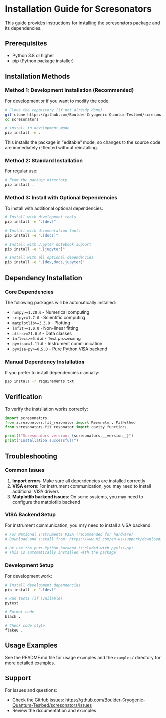 # Installation Guide for Scresonators

This guide provides instructions for installing the scresonators package and its dependencies.

## Prerequisites

- Python 3.8 or higher
- pip (Python package installer)

## Installation Methods

### Method 1: Development Installation (Recommended)

For development or if you want to modify the code:

```bash
# Clone the repository (if not already done)
git clone https://github.com/Boulder-Cryogenic-Quantum-Testbed/scresonators.git
cd scresonators

# Install in development mode
pip install -e .
```

This installs the package in "editable" mode, so changes to the source code are immediately reflected without reinstalling.

### Method 2: Standard Installation

For regular use:

```bash
# From the package directory
pip install .
```

### Method 3: Install with Optional Dependencies

To install with additional optional dependencies:

```bash
# Install with development tools
pip install -e ".[dev]"

# Install with documentation tools
pip install -e ".[docs]"

# Install with Jupyter notebook support
pip install -e ".[jupyter]"

# Install with all optional dependencies
pip install -e ".[dev,docs,jupyter]"
```

## Dependency Installation

### Core Dependencies

The following packages will be automatically installed:

- `numpy>=1.20.0` - Numerical computing
- `scipy>=1.7.0` - Scientific computing
- `matplotlib>=3.3.0` - Plotting
- `lmfit>=1.0.0` - Non-linear fitting
- `attrs>=21.0.0` - Data classes
- `inflect>=5.0.0` - Text processing
- `pyvisa>=1.11.0` - Instrument communication
- `pyvisa-py>=0.5.0` - Pure Python VISA backend

### Manual Dependency Installation

If you prefer to install dependencies manually:

```bash
pip install -r requirements.txt
```

## Verification

To verify the installation works correctly:

```python
import scresonators
from scresonators.fit_resonator import Resonator, FitMethod
from scresonators.fit_resonator import cavity_functions

print(f"Scresonators version: {scresonators.__version__}")
print("Installation successful!")
```

## Troubleshooting

### Common Issues

1. **Import errors**: Make sure all dependencies are installed correctly
2. **VISA errors**: For instrument communication, you may need to install additional VISA drivers
3. **Matplotlib backend issues**: On some systems, you may need to configure the matplotlib backend

### VISA Backend Setup

For instrument communication, you may need to install a VISA backend:

```bash
# For National Instruments VISA (recommended for hardware)
# Download and install from: https://www.ni.com/en-us/support/downloads/drivers/download.ni-visa.html

# Or use the pure Python backend (included with pyvisa-py)
# This is automatically installed with the package
```

### Development Setup

For development work:

```bash
# Install development dependencies
pip install -e ".[dev]"

# Run tests (if available)
pytest

# Format code
black .

# Check code style
flake8 .
```

## Usage Examples

See the README.md file for usage examples and the `examples/` directory for more detailed examples.

## Support

For issues and questions:
- Check the GitHub issues: https://github.com/Boulder-Cryogenic-Quantum-Testbed/scresonators/issues
- Review the documentation and examples
